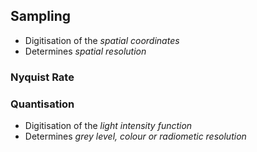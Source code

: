 
## Sampling 
- Digitisation of the *spatial coordinates*
- Determines *spatial resolution*

### Nyquist Rate 



### Quantisation
- Digitisation of the *light intensity function*
- Determines *grey level, colour or radiometic resolution*



